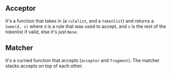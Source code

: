 ## Acceptor
It's a function that takes in (a `rulelist`, and a `tokenlist`) and returns a `Some(d, s)` where `d` is a rule that was used to accept, and `s` is the rest of the tokenlist if valid, else it's just `None`.

## Matcher
It's a curried function that accepts (`acceptor` and `fragment`). The matcher stacks accepts on top of each other.
